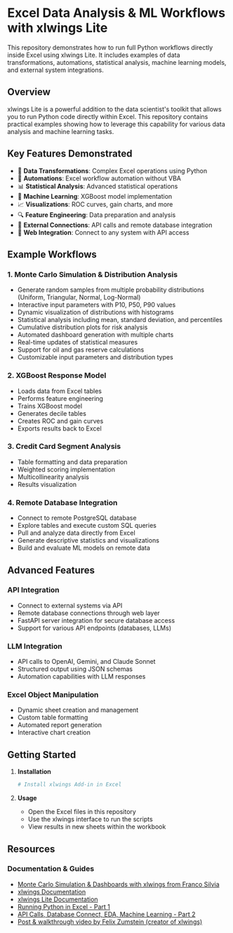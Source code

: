 # Excel Data Analysis & ML Workflows with xlwings Lite

This repository demonstrates how to run full Python workflows directly inside Excel using xlwings Lite. It includes examples of data transformations, automations, statistical analysis, machine learning models, and external system integrations.

## Overview

xlwings Lite is a powerful addition to the data scientist's toolkit that allows you to run Python code directly within Excel. This repository contains practical examples showing how to leverage this capability for various data analysis and machine learning tasks.

## Key Features Demonstrated

- 🔄 **Data Transformations**: Complex Excel operations using Python
- 🤖 **Automations**: Excel workflow automation without VBA
- 📊 **Statistical Analysis**: Advanced statistical operations
- 🧠 **Machine Learning**: XGBoost model implementation
- 📈 **Visualizations**: ROC curves, gain charts, and more
- 🔍 **Feature Engineering**: Data preparation and analysis
- 🔌 **External Connections**: API calls and remote database integration
- 📱 **Web Integration**: Connect to any system with API access

## Example Workflows

### 1. Monte Carlo Simulation & Distribution Analysis
- Generate random samples from multiple probability distributions (Uniform, Triangular, Normal, Log-Normal)
- Interactive input parameters with P10, P50, P90 values
- Dynamic visualization of distributions with histograms
- Statistical analysis including mean, standard deviation, and percentiles
- Cumulative distribution plots for risk analysis
- Automated dashboard generation with multiple charts
- Real-time updates of statistical measures
- Support for oil and gas reserve calculations
- Customizable input parameters and distribution types

### 2. XGBoost Response Model
- Loads data from Excel tables
- Performs feature engineering
- Trains XGBoost model
- Generates decile tables
- Creates ROC and gain curves
- Exports results back to Excel

### 3. Credit Card Segment Analysis
- Table formatting and data preparation
- Weighted scoring implementation
- Multicollinearity analysis
- Results visualization

### 4. Remote Database Integration
- Connect to remote PostgreSQL database
- Explore tables and execute custom SQL queries
- Pull and analyze data directly from Excel
- Generate descriptive statistics and visualizations
- Build and evaluate ML models on remote data

## Advanced Features

### API Integration
- Connect to external systems via API
- Remote database connections through web layer
- FastAPI server integration for secure database access
- Support for various API endpoints (databases, LLMs)

### LLM Integration
- API calls to OpenAI, Gemini, and Claude Sonnet
- Structured output using JSON schemas
- Automation capabilities with LLM responses

### Excel Object Manipulation
- Dynamic sheet creation and management
- Custom table formatting
- Automated report generation
- Interactive chart creation

## Getting Started

1. **Installation**
   ```bash
   # Install xlwings Add-in in Excel
   
   ```

2. **Usage**
   - Open the Excel files in this repository
   - Use the xlwings interface to run the scripts
   - View results in new sheets within the workbook


## Resources

### Documentation & Guides
- [Monte Carlo Simulation & Dashboards with xlwings from Franco Silvia](https://github.com/FrancoSivila/OGIP_Py/blob/3adb423a17c2170d2d976bfb3b5e3975c36c0ad3/14%20OGIPpy%20xlwings%20(26%20mar%2025).xlsm)
- [xlwings Documentation](https://www.xlwings.org/)
- [xlwings Lite Documentation](https://lite.xlwings.org/)
- [Running Python in Excel - Part 1](https://lnkd.in/gjdqpqXK)
- [API Calls, Database Connect, EDA, Machine Learning - Part 2](https://www.linkedin.com/feed/update/urn:li:activity:7308863086529040385/)
- [Post & walkthrough video by Felix Zumstein (creator of xlwings)](https://lnkd.in/geKzDK45)


